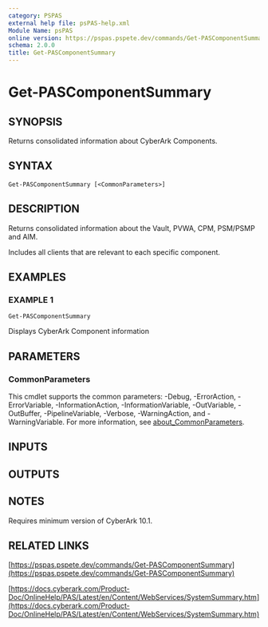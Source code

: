 ```yaml
---
category: PSPAS
external help file: psPAS-help.xml
Module Name: psPAS
online version: https://pspas.pspete.dev/commands/Get-PASComponentSummary
schema: 2.0.0
title: Get-PASComponentSummary
---
```


# Get-PASComponentSummary

## SYNOPSIS
Returns consolidated information about CyberArk Components.

## SYNTAX

```
Get-PASComponentSummary [<CommonParameters>]
```

## DESCRIPTION
Returns consolidated information about the Vault, PVWA, CPM, PSM/PSMP and AIM.

Includes all clients that are relevant to each specific component.

## EXAMPLES

### EXAMPLE 1
```
Get-PASComponentSummary
```

Displays CyberArk Component information

## PARAMETERS

### CommonParameters
This cmdlet supports the common parameters: -Debug, -ErrorAction, -ErrorVariable, -InformationAction, -InformationVariable, -OutVariable, -OutBuffer, -PipelineVariable, -Verbose, -WarningAction, and -WarningVariable. For more information, see [about_CommonParameters](http://go.microsoft.com/fwlink/?LinkID=113216).

## INPUTS

## OUTPUTS

## NOTES
Requires minimum version of CyberArk 10.1.

## RELATED LINKS

[https://pspas.pspete.dev/commands/Get-PASComponentSummary](https://pspas.pspete.dev/commands/Get-PASComponentSummary)

[https://docs.cyberark.com/Product-Doc/OnlineHelp/PAS/Latest/en/Content/WebServices/SystemSummary.htm](https://docs.cyberark.com/Product-Doc/OnlineHelp/PAS/Latest/en/Content/WebServices/SystemSummary.htm)

